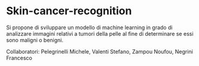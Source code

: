 # Skin-cancer-recognition
Si propone di sviluppare un modello di machine learning in grado di analizzare immagini relativi a tumori della pelle al fine di determinare se essi sono maligni o benigni.


Collaboratori:
Pelegrinelli Michele,
Valenti Stefano,
Zampou Noufou,
Negrini Francesco
